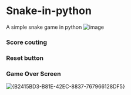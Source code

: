 # Snake-in-python
A simple snake game in python
![image](https://github.com/user-attachments/assets/7ab4219c-c213-4912-b1a6-a67de351f142)
### Score couting
### Reset button
### Game Over Screen 
![{B2415BD3-B81E-42EC-8837-767966128DF5}](https://github.com/user-attachments/assets/fbe51751-3223-4324-905e-bf32cb1bf4ee)
